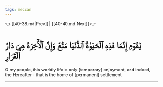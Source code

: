 ```yaml
---
tags: meccan
---
```


👈 [[40-38.md|Prev]] | [[40-40.md|Next]] 👉

# يَٰقَوۡمِ إِنَّمَا هَٰذِهِ ٱلۡحَيَوٰةُ ٱلدُّنۡيَا مَتَٰعٞ وَإِنَّ ٱلۡأٓخِرَةَ هِيَ دَارُ ٱلۡقَرَارِ

O my people, this worldly life is only [temporary] enjoyment, and indeed, the Hereafter - that is the home of [permanent] settlement

---

